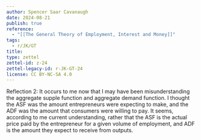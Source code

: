 ```yaml
---
author: Spencer Saar Cavanaugh
date: 2024-08-21
publish: true
reference:
  - "[[The General Theory of Employment, Interest and Money]]"
tags:
  - r/JK/GT
title:
type: zettel
zettel-id: z-24
zettel-legacy-id: r-JK-GT-24
license: CC BY-NC-SA 4.0
---
```


Reflection 2: It occurs to me now that I may have been misunderstanding the aggregate supple function and aggregate demand function. I thought the ASF was the amount entrepreneurs were expecting to make, and the ADF was the amount that consumers were willing to pay. It seems, according to me current understanding, rather that the ASF is the actual price paid by the entrepreneur for a given volume of employment, and ADF is the amount they expect to receive from outputs.
